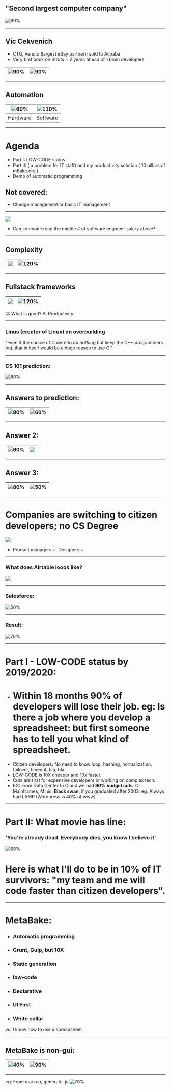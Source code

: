 <!-- $theme: default -->
<!-- prerender: true -->
<!-- page_number: true -->
<!-- $size: 16:9 -->
<!-- footer: mBake.org -->

## "Second largest computer company"

![90%](pro/00dec.png)

---

## Vic Cekvenich
- CTO, Vendio (largest eBay partner); sold to Alibaba
- Very first book on Struts ~ 2 years ahead of 1.6mm developers

|![90%](pro/09vic.jpg)|![90%](pro/10strutsbooks.png)|
|:-:|:-:|
---

## Automation
|![60%](pro/auto.png)|![110%](pro/10auto.png)
|:-:|:-:|
| Hardware | Software
---

# Agenda
- Part I: LOW-CODE status
- Part II: ( a problem for IT staff) and my productivity solution ( 10 pillars of mBake.org )
- Demo of automatic programming

## Not covered:
- Change management or basic IT management
---

![](pro/39comp.png)
- Can someone read the middle # of software engineer salary above?

---

## Complexity 
|![](pro/18apo.png)|![120%](pro/19hightech.png)
|:-:|:-:|
---

## Fullstack frameworks
|![](pro/19breac.png)|![120%](pro/19aairb.png)
|:-:|:-:|
Q: What is good? A: Productivity.

---

### Linus (creator of Linux) on overbuilding
"even if the choice of C were to do *nothing* 
but keep the C++ programmers out, 
 that in itself would be a huge reason to use C."

---

### CS 101 prediction:
![80%](pro/30lowcode.png)

---

## Answers to prediction:
|![80%](pro/40air.png)|![60%](pro/60out.png)
|:-:|:-:|

---

## Answer 2:
|![60%](pro/71ice.png)|![](pro/70wave.png)
|:-:|:-:|

---

## Answer 3:
|![80%](pro/80forest.png)|![50%](pro/90gart.png)
|:-:|:-:|
---

# Companies are switching to citizen developers; no CS Degree  
![](pro/200cit.png)
- Product managers +. Designers +.
---

### What does Airtable loook like?
![](pro/91airtable.jpg)

---

### Salesforce:
![50%](pro/it.png)

---

### Result:
![70%](pro/20obsolete.png)

---

# Part I - LOW-CODE status by 2019/2020:
- # Within 18 months 90% of developers will lose their job. eg: Is there a job where you develop a spreadsheet: but first someone has to tell you what kind of spreadsheet. 
- Citizen developers: No need to know loop, hashing, normalization, failover, timeout, bla, bla. 
- LOW-CODE is 10X cheaper and 10x faster.
- Cuts are first for expensive developers or working on complex tech.
- EG: From Data Center to Cloud we had **90% budget cuts**. Or Mainframes, Minis. 
**Black swan**, if you graduated after 2003. eg. Always had LAMP (Wordpress is 40% of www)

--- 

# Part II: What movie has line: 
###  'You're already dead. Everybody dies, you know I believe it' 
![60%](pro/linda.jpg)

# Here is what I'll do to be in 10% of IT survivors: "my team and me will code faster than citizen developers". 
---

# MetaBake:
- ### Automatic programming
- ### Grunt, Gulp, but 10X
- ### Static generation
- ### low-code
- ### Declarative 
- ### UI First
- ### White collar
vs: I know how to use a spreadsheet

---
## MetaBake is non-gui:
|![40%](pro/gui.png)|![90%](pro/309key.png)
|:-:|:-:|

---
eg: From markup, generate .js
![70%](pro/riot.png)



